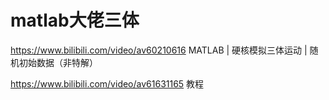 # matlab大佬三体















https://www.bilibili.com/video/av60210616
MATLAB | 硬核模拟三体运动 | 随机初始数据（非特解）


https://www.bilibili.com/video/av61631165 教程

















































































































